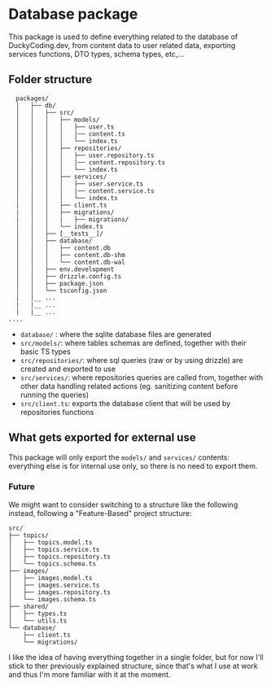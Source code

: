 # Database package

This package is used to define everything related to the database of DuckyCoding.dev, from content data to user related data, exporting services functions, DTO types, schema types, etc,...

## Folder structure

```
  packages/
  │   ├── db/
  │   │   ├── src/
  │   │   │   ├── models/
  │   │   │   │   ├── user.ts
  │   │   │   │   |── content.ts
  │   │   │   │   └── index.ts
  │   │   │   ├── repositories/
  │   │   │   │   ├── user.repository.ts
  │   │   │   │   |── content.repository.ts
  │   │   │   │   └── index.ts
  │   │   │   ├── services/
  │   │   │   │   ├── user.service.ts
  │   │   │   │   |── content.service.ts
  │   │   │   │   └── index.ts
  |   │   │   ├── client.ts
  |   │   │   ├── migrations/
  |   │   │   |   ├── migrations/
  │   │   │   └── index.ts
  │   │   ├── [__tests__]/
  │   │   ├── database/
  │   │   │   ├── content.db
  │   │   │   ├── content.db-shm
  │   │   │   └── content.db-wal
  │   │   ├── env.development
  │   │   ├── drizzle.config.ts
  │   │   ├── package.json
  │   │   └── tsconfig.json
  |   |__ ...
  |   |__ ...
  |   |__ ...
....
```

- `database/` : where the sqlite database files are generated
- `src/models/`: where tables schemas are defined, together with their basic TS types
- `src/repositories/`: where sql queries (raw or by using drizzle) are created and exported to use
- `src/services/`: where repositories queries are called from, together with other data handling related actions (eg. sanitizing content before running the queries)
- `src/client.ts`: exports the database client that will be used by repositories functions

## What gets exported for external use

This package will only export the `models/` and `services/` contents: everything else is for internal use only, so there is no need to export them.

### Future

We might want to consider switching to a structure like the following instead, following a "Feature-Based" project structure:

```
src/
├── topics/
│   ├── topics.model.ts
│   ├── topics.service.ts
│   ├── topics.repository.ts
│   └── topics.schema.ts
├── images/
│   ├── images.model.ts
│   ├── images.service.ts
│   ├── images.repository.ts
│   └── images.schema.ts
├── shared/
│   ├── types.ts
│   └── utils.ts
└── database/
    ├── client.ts
    └── migrations/
```

I like the idea of having everything together in a single folder, but for now I'll stick to ther previously explained structure, since that's what I use at work and thus I'm more familiar with it at the moment.
